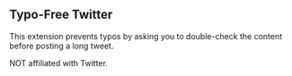 ## Typo-Free Twitter

This extension prevents typos by asking you to double-check the content before posting a long tweet.

NOT affiliated with Twitter.
